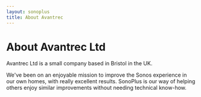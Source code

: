 ```yaml
---
layout: sonoplus
title: About Avantrec
---
```


# About Avantrec Ltd

Avantrec Ltd is a small company based in Bristol in the UK.

We've been on an enjoyable mission to improve the Sonos experience in our own homes, with really excellent results. SonoPlus is our way of helping others enjoy similar improvements without needing technical know-how.